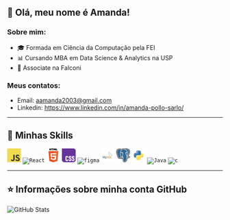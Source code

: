 ## 💙 Olá, meu nome é <strong> Amanda!</strong>

### Sobre mim:
- 🎓 Formada em Ciência da Computação pela FEI
- 📊 Cursando MBA em Data Science & Analytics na USP
- 💼 Associate na Falconi  

### Meus contatos:
- Email: aamanda2003@gmail.com
- Linkedin: https://www.linkedin.com/in/amanda-pollo-sarlo/

----

## 🚀 Minhas Skills

<code><img height="32" src="https://raw.githubusercontent.com/github/explore/80688e429a7d4ef2fca1e82350fe8e3517d3494d/topics/javascript/javascript.png" alt="Javascript"/></code>
<code><img height="32" src="https://user-images.githubusercontent.com/105222261/232098955-4bb74678-2a36-4e6a-b69b-c890cff532d9.svg" alt="React"/></code>
<code><img height="32" src="https://raw.githubusercontent.com/github/explore/80688e429a7d4ef2fca1e82350fe8e3517d3494d/topics/html/html.png" alt="HTML5"/></code>
<code><img height="32" src="https://raw.githubusercontent.com/github/explore/80688e429a7d4ef2fca1e82350fe8e3517d3494d/topics/css/css.png" alt="CSS"/></code>
<code><img height="32" src="https://user-images.githubusercontent.com/105222261/232099560-0900c5e3-1b0a-429d-807c-2165a8e44f53.svg" alt="figma"/></code>
<code><img height="32" src="https://raw.githubusercontent.com/github/explore/80688e429a7d4ef2fca1e82350fe8e3517d3494d/topics/mysql/mysql.png" alt="MySQL"/></code>
<code><img height="32" src="https://raw.githubusercontent.com/github/explore/80688e429a7d4ef2fca1e82350fe8e3517d3494d/topics/postgresql/postgresql.png" alt="PostegreSQL"/></code>
<code><img height="32" src="https://raw.githubusercontent.com/github/explore/80688e429a7d4ef2fca1e82350fe8e3517d3494d/topics/python/python.png" alt="Python"/></code>
<code><img height="32" src="https://user-images.githubusercontent.com/105222261/232098364-c9506252-694b-441f-9c1b-1694de64ef82.svg" alt="Java"/></code>
<code><img height="32" src="https://cdn.iconscout.com/icon/free/png-512/c-programming-569564.png" alt="c"/></code>

---

## ⭐ Informações sobre minha conta GitHub
![GitHub Stats](https://github-readme-stats.vercel.app/api?username=amandapollosarlo&show_icons=true)
